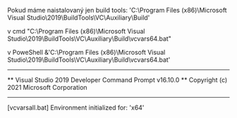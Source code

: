 
Pokud máme naistalovaný jen build tools:
'C:\Program Files (x86)\Microsoft Visual Studio\2019\BuildTools\VC\Auxiliary\Build\'

v cmd
"C:\Program Files (x86)\Microsoft Visual Studio\2019\BuildTools\VC\Auxiliary\Build\vcvars64.bat"

v PoweShell
&'C:\Program Files (x86)\Microsoft Visual Studio\2019\BuildTools\VC\Auxiliary\Build\vcvars64.bat'

**********************************************************************
** Visual Studio 2019 Developer Command Prompt v16.10.0
** Copyright (c) 2021 Microsoft Corporation
**********************************************************************
[vcvarsall.bat] Environment initialized for: 'x64'
